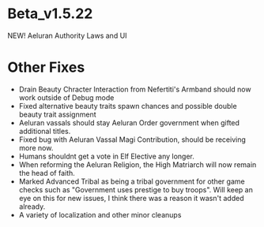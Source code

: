 # Beta_v1.5.22

NEW! Aeluran Authority Laws and UI

# Other Fixes
- Drain Beauty Chracter Interaction from Nefertiti's Armband should now work outside of Debug mode
- Fixed alternative beauty traits spawn chances and possible double beauty trait assignment
- Aeluran vassals should stay Aeluran Order government when gifted additional titles.
- Fixed bug with Aeluran Vassal Magi Contribution, should be receiving more now.
- Humans shouldnt get a vote in Elf Elective any longer.
- When reforming the Aeluran Religion, the High Matriarch will now remain the head of faith.
- Marked Advanced Tribal as being a tribal government for other game checks such as "Government uses prestige to buy troops". Will keep an eye on this for new issues, I think there was a reason it wasn't added already.
- A variety of localization and other minor cleanups
